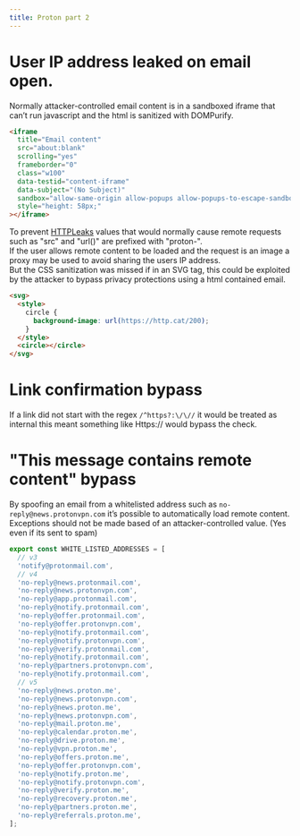 ```yaml
---
title: Proton part 2
---
```


# User IP address leaked on email open.

Normally attacker-controlled email content is in a sandboxed iframe that can’t run javascript and the html is sanitized with DOMPurify.

```html
<iframe
  title="Email content"
  src="about:blank"
  scrolling="yes"
  frameborder="0"
  class="w100"
  data-testid="content-iframe"
  data-subject="(No Subject)"
  sandbox="allow-same-origin allow-popups allow-popups-to-escape-sandbox"
  style="height: 58px;"
></iframe>
```

To prevent [HTTPLeaks](https://github.com/cure53/HTTPLeaks) values that would normally cause remote requests such as "src" and "url()" are prefixed with "proton-".  
If the user allows remote content to be loaded and the request is an image a proxy may be used to avoid sharing the users IP address.  
But the CSS sanitization was missed if in an SVG tag, this could be exploited by the attacker to bypass privacy protections using a html contained email.

```html
<svg>
  <style>
    circle {
      background-image: url(https://http.cat/200);
    }
  </style>
  <circle></circle>
</svg>
```

# Link confirmation bypass

If a link did not start with the regex `/^https?:\/\//` it would be treated as internal this meant something like Https:// would bypass the check.

# "This message contains remote content" bypass

By spoofing an email from a whitelisted address such as `no-reply@news.protonvpn.com` it’s possible to automatically load remote content.  
Exceptions should not be made based of an attacker-controlled value. (Yes even if its sent to spam)

```javascript
export const WHITE_LISTED_ADDRESSES = [
  // v3
  'notify@protonmail.com',
  // v4
  'no-reply@news.protonmail.com',
  'no-reply@news.protonvpn.com',
  'no-reply@app.protonmail.com',
  'no-reply@notify.protonmail.com',
  'no-reply@offer.protonmail.com',
  'no-reply@offer.protonvpn.com',
  'no-reply@notify.protonmail.com',
  'no-reply@notify.protonvpn.com',
  'no-reply@verify.protonmail.com',
  'no-reply@notify.protonmail.com',
  'no-reply@partners.protonvpn.com',
  'no-reply@notify.protonmail.com',
  // v5
  'no-reply@news.proton.me',
  'no-reply@news.protonvpn.com',
  'no-reply@news.proton.me',
  'no-reply@news.protonvpn.com',
  'no-reply@mail.proton.me',
  'no-reply@calendar.proton.me',
  'no-reply@drive.proton.me',
  'no-reply@vpn.proton.me',
  'no-reply@offers.proton.me',
  'no-reply@offer.protonvpn.com',
  'no-reply@notify.proton.me',
  'no-reply@notify.protonvpn.com',
  'no-reply@verify.proton.me',
  'no-reply@recovery.proton.me',
  'no-reply@partners.proton.me',
  'no-reply@referrals.proton.me',
];
```
